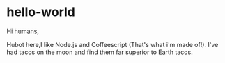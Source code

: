 # hello-world

Hi humans,

Hubot here,I like Node.js and Coffeescript (That's what i'm made of!).
I've had tacos on the moon and find them far superior to Earth tacos.

